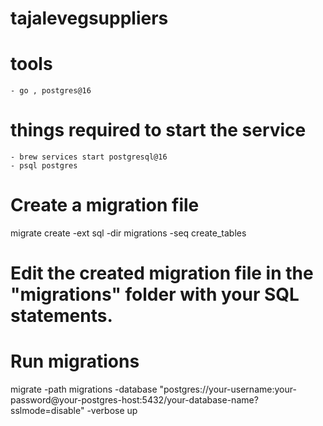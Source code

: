 # tajalevegsuppliers
    
# tools
    - go , postgres@16


# things required to start the service
    - brew services start postgresql@16
    - psql postgres
    

# Create a migration file
migrate create -ext sql -dir migrations -seq create_tables

# Edit the created migration file in the "migrations" folder with your SQL statements.

# Run migrations
migrate -path migrations -database "postgres://your-username:your-password@your-postgres-host:5432/your-database-name?sslmode=disable" -verbose up

